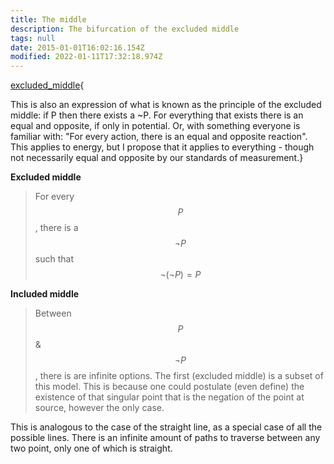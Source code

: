 ```yaml
---
title: The middle
description: The bifurcation of the excluded middle
tags: null
date: 2015-01-01T16:02:16.154Z
modified: 2022-01-11T17:32:18.974Z
---
```


[excluded_middle](excluded_mid.html){

This is also an expression of what is known as the principle of the excluded middle: if P then there exists a ~P. For everything that exists there is an equal and opposite, if only in potential. Or, with something everyone is familiar with: "For every action, there is an equal and opposite reaction". This applies to energy, but I propose that it applies to everything - though not necessarily equal and opposite by our standards of measurement.}

**Excluded middle**

> For every $$P$$, there is a $$\neg{P}$$ such that $$\neg(\neg{P}) = P$$

**Included middle**

> Between $$P$$ &amp; $$\neg P$$, there is are infinite options. The first (excluded middle) is a subset of this model. This is because one could postulate (even define) the existence of that singular point that is the negation of the point at source, however the only case.

This is analogous to the case of the straight line, as a special case of all the possible lines. There is an infinite amount of paths to traverse between any two point, only one of which is straight.

